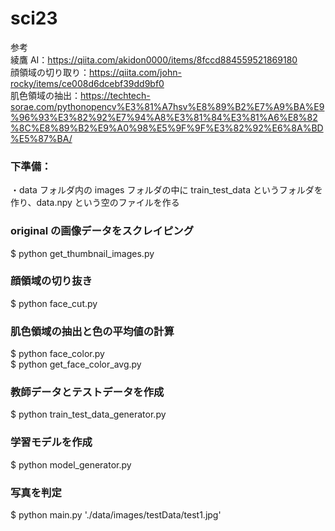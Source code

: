# sci23

参考  
綾鷹 AI：https://qiita.com/akidon0000/items/8fccd884559521869180  
顔領域の切り取り：https://qiita.com/john-rocky/items/ce008d6dcebf39dd9bf0  
肌色領域の抽出：https://techtech-sorae.com/pythonopencv%E3%81%A7hsv%E8%89%B2%E7%A9%BA%E9%96%93%E3%82%92%E7%94%A8%E3%81%84%E3%81%A6%E8%82%8C%E8%89%B2%E9%A0%98%E5%9F%9F%E3%82%92%E6%8A%BD%E5%87%BA/

### 下準備：

・data フォルダ内の images フォルダの中に train_test_data というフォルダを作り、data.npy という空のファイルを作る

### original の画像データをスクレイピング

$ python get_thumbnail_images.py

### 顔領域の切り抜き

$ python face_cut.py

### 肌色領域の抽出と色の平均値の計算

$ python face_color.py  
$ python get_face_color_avg.py

### 教師データとテストデータを作成

$ python train_test_data_generator.py

### 学習モデルを作成

$ python model_generator.py

### 写真を判定

$ python main.py './data/images/testData/test1.jpg'
